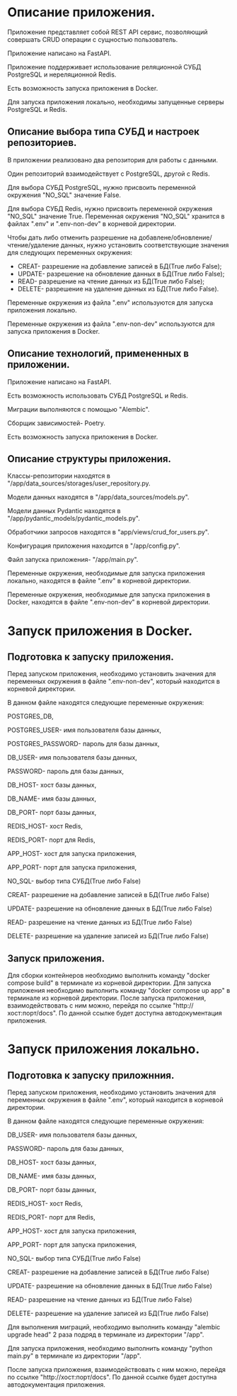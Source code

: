 # Описание приложения.
Приложение представляет собой REST API сервис, позволяющий совершать CRUD операции с сущностью пользователь.

Приложение написано на FastAPI.

Приложение поддерживает использование реляционной СУБД PostgreSQL и нереляционной Redis.

Есть возможность запуска приложения в Docker.

Для запуска приложения локально, необходимы запущенные серверы PostgreSQL и Redis.
## Описание выбора типа СУБД и настроек репозиториев.
В приложении реализовано два репозитория для работы с данными.

Один репозиторий взаимодействует с PostgreSQL, другой с Redis.

Для выбора СУБД PostgreSQL, нужно присвоить переменной окружения "NO_SQL" значение False.

Для выбора СУБД Redis, нужно присвоить переменной окружения "NO_SQL" значение True.
Переменная окружения "NO_SQL" хранится в файлах ".env" и ".env-non-dev" в корневой директории.

Чтобы дать либо отменить разрешение на добавлене/обновление/чтение/удаление данных,
нужно установить соответствующие значения для следующих переменных окружения:
  - CREAT- разрешение на добавление записей в БД(True либо False);
  - UPDATE- разрешение на обновление данных в БД(True либо False);
  - READ- разрешение на чтение данных из БД(True либо False);
  - DELETE- разрешение на удаление данных из БД(True либо False).

Переменные окружения из файла ".env" используются для запуска приложения локально.

Переменные окружения из файла ".env-non-dev" используются для запуска приложения в Docker.
## Описание технологий, примененных в приложении.
Приложение написано на FastAPI.

Есть возможность использовать СУБД PostgreSQL и Redis.

Миграции выполняются с помощью "Alembic".

Сборщик зависимостей- Poetry.

Есть возможность запуска приложения в Docker.
## Описание структуры приложения.
Классы-репозитории находятся в "/app/data_sources/storages/user_repository.py.

Модели данных находятся в "/app/data_sources/models.py".

Модели данных Pydantic находятся в "/app/pydantic_models/pydantic_models.py".

Обработчики запросов находятся в "app/views/crud_for_users.py".

Конфигурация приложения находится в "/app/config.py".

Файл запуска приложения- "/app/main.py".

Переменные окружения, необходимые для запуска приложения локально, находятся в файле ".env" в корневой директории.

Переменные окружения, необходимые для запуска приложения в Docker, находятся в файле ".env-non-dev" в корневой директории.
# Запуск приложения в Docker.
## Подготовка к запуску приложения.
Перед запуском приложения, необходимо установить значения для переменных окружения в файле ".env-non-dev",
который находится в корневой директории.

В данном файле находятся следующие переменные окружения:

POSTGRES_DB,

POSTGRES_USER- имя пользователя базы данных,

POSTGRES_PASSWORD- пароль для базы данных,

DB_USER- имя пользователя базы данных,

PASSWORD- пароль для базы данных,

DB_HOST- хост базы данных,

DB_NAME- имя базы данных,

DB_PORT- порт базы данных,

REDIS_HOST- хост Redis,

REDIS_PORT- порт для Redis,

APP_HOST- хост для запуска приложения,

APP_PORT- порт для запуска приложения,

NO_SQL- выбор типа СУБД(True либо False)

CREAT- разрешение на добавление записей в БД(True либо False)

UPDATE- разрешение на обновление данных в БД(True либо False)

READ- разрешение на чтение данных из БД(True либо False)

DELETE- разрешение на удаление записей из БД(True либо False)
## Запуск приложения.
Для сборки контейнеров необходимо выполнить команду "docker compose build" в терминале из корневой директории.
Для запуска приложения необходимо выполнить команду "docker compose up app" в терминале из корневой директории.
После запуска приложения, взаимодействовать с ним можно, перейдя по ссылке "http://хост:порт/docs".
По данной ссылке будет доступна автодокументация приложения.
# Запуск приложения локально.
## Подготовка к запуску приложнния.
Перед запуском приложения, необходимо установить значения для переменных окружения в файле ".env",
который находится в корневой директории.

В данном файле находятся следующие переменные окружения:

DB_USER- имя пользователя базы данных,

PASSWORD- пароль для базы данных,

DB_HOST- хост базы данных,

DB_NAME- имя базы данных,

DB_PORT- порт базы данных,

REDIS_HOST- хост Redis,

REDIS_PORT- порт для Redis,

APP_HOST- хост для запуска приложения,

APP_PORT- порт для запуска приложения,

NO_SQL- выбор типа СУБД(True либо False)

CREAT- разрешение на добавление записей в БД(True либо False)

UPDATE- разрешение на обновление данных в БД(True либо False)

READ- разрешение на чтение данных из БД(True либо False)

DELETE- разрешение на удаление записей из БД(True либо False)

Для выполнения миграций, необходимо выполнить команду "alembic upgrade head" 2 раза подряд в терминале из
директории "/app".

Для запуска приложения, необходимо выполнить команду "python main.py" в терминале из директории "/app".

После запуска приложения, взаимодействовать с ним можно, перейдя по ссылке "http://хост:порт/docs".
По данной ссылке будет доступна автодокументация приложения.




